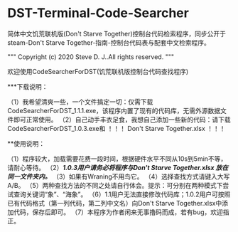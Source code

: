 # DST-Terminal-Code-Searcher
简体中文饥荒联机版(Don't Starve Together)控制台代码检索程序，同步公开于steam-Don't Starve Together-指南-控制台代码表与配套中文检索程序。

"""
Copyright (c) 2020 Steve D. J..All rights reserved.
"""

欢迎使用CodeSearcherForDST(饥荒联机版控制台代码查找程序)

***下载说明：

（1）我希望清爽一些，一个文件搞定一切：仅需下载CodeSearcherForDST_1.1.1.exe，该程序内置了现有的代码库，无需外源数据文件即可正常使用。
（2）自己动手丰衣足食，我想自己添加一些新的代码：请下载CodeSearcherForDST_1.0.3.exe和 ！！！ Don't Starve Together.xlsx ！！！


**使用说明：

（1）程序较大，加载需要花费一段时间，根据硬件水平不同从10s到5min不等，请耐心等待。
（2）*****1.0.3用户请务必将程序与Don't Starve Together.xlsx 放在同一文件夹内。*****
（3）如果有Wraning不用鸟它。
（4）选择查找方式请键入大写A/B。
（5）两种查找方法的不同之处请自行体会。提示：可分别在两种模式下尝试查询关键词“象”、“海象”。
（6）1.1用户无法直接修改代码库；1.0.2用户可按照已有代码格式（第一列代码，第二列中文名）向Don't Starve Together.xlsx中添加代码，保存后即可。
（7）本程序为作者闲来无事撸码而成，若有bug，欢迎指正。
